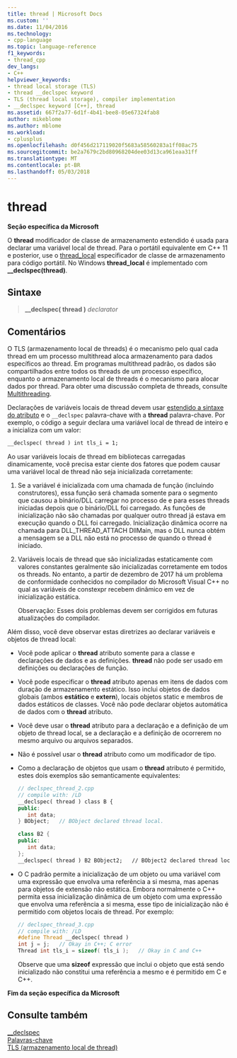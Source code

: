 ```yaml
---
title: thread | Microsoft Docs
ms.custom: ''
ms.date: 11/04/2016
ms.technology:
- cpp-language
ms.topic: language-reference
f1_keywords:
- thread_cpp
dev_langs:
- C++
helpviewer_keywords:
- thread local storage (TLS)
- thread __declspec keyword
- TLS (thread local storage), compiler implementation
- __declspec keyword [C++], thread
ms.assetid: 667f2a77-6d1f-4b41-bee8-05e67324fab8
author: mikeblome
ms.author: mblome
ms.workload:
- cplusplus
ms.openlocfilehash: d0f456d217119020f5683a58560283a1ff08ac75
ms.sourcegitcommit: be2a7679c2bd80968204dee03d13ca961eaa31ff
ms.translationtype: MT
ms.contentlocale: pt-BR
ms.lasthandoff: 05/03/2018
---
```

# <a name="thread"></a>thread

**Seção específica da Microsoft**

O **thread** modificador de classe de armazenamento estendido é usada para declarar uma variável local de thread. Para o portátil equivalente em C++ 11 e posterior, use o [thread_local](../cpp/storage-classes-cpp.md#thread_local) especificador de classe de armazenamento para código portátil. No Windows **thread_local** é implementado com **__declspec(thread)**.

## <a name="syntax"></a>Sintaxe

> **__declspec( thread )** *declarator*  

## <a name="remarks"></a>Comentários

O TLS (armazenamento local de threads) é o mecanismo pelo qual cada thread em um processo multithread aloca armazenamento para dados específicos ao thread. Em programas multithread padrão, os dados são compartilhados entre todos os threads de um processo específico, enquanto o armazenamento local de threads é o mecanismo para alocar dados por thread. Para obter uma discussão completa de threads, consulte [Multithreading](../parallel/multithreading-support-for-older-code-visual-cpp.md).

Declarações de variáveis locais de thread devem usar [estendido a sintaxe do atributo](../cpp/declspec.md) e o `__declspec` palavra-chave with a **thread** palavra-chave. Por exemplo, o código a seguir declara uma variável local de thread de inteiro e a inicializa com um valor:

```cpp
__declspec( thread ) int tls_i = 1;
```

Ao usar variáveis locais de thread em bibliotecas carregadas dinamicamente, você precisa estar ciente dos fatores que podem causar uma variável local de thread não seja inicializada corretamente:

1. Se a variável é inicializada com uma chamada de função (incluindo construtores), essa função será chamada somente para o segmento que causou a binário/DLL carregar no processo de e para esses threads iniciadas depois que o binário/DLL foi carregado. As funções de inicialização não são chamadas por qualquer outro thread já estava em execução quando o DLL foi carregado. Inicialização dinâmica ocorre na chamada para DLL_THREAD_ATTACH DllMain, mas o DLL nunca obtém a mensagem se a DLL não está no processo de quando o thread é iniciado.

1. Variáveis locais de thread que são inicializadas estaticamente com valores constantes geralmente são inicializadas corretamente em todos os threads. No entanto, a partir de dezembro de 2017 há um problema de conformidade conhecidos no compilador do Microsoft Visual C++ no qual as variáveis de constexpr recebem dinâmico em vez de inicialização estática.

   Observação: Esses dois problemas devem ser corrigidos em futuras atualizações do compilador.

Além disso, você deve observar estas diretrizes ao declarar variáveis e objetos de thread local:

- Você pode aplicar o **thread** atributo somente para a classe e declarações de dados e as definições. **thread** não pode ser usado em definições ou declarações de função.

- Você pode especificar o **thread** atributo apenas em itens de dados com duração de armazenamento estático. Isso inclui objetos de dados globais (ambos **estático** e **extern**), locais objetos static e membros de dados estáticos de classes. Você não pode declarar objetos automática de dados com o **thread** atributo.

- Você deve usar o **thread** atributo para a declaração e a definição de um objeto de thread local, se a declaração e a definição de ocorrerem no mesmo arquivo ou arquivos separados.

- Não é possível usar o **thread** atributo como um modificador de tipo.

- Como a declaração de objetos que usam o **thread** atributo é permitido, estes dois exemplos são semanticamente equivalentes:

    ```cpp
    // declspec_thread_2.cpp
    // compile with: /LD
    __declspec( thread ) class B {
    public:
       int data;
    } BObject;   // BObject declared thread local.

    class B2 {
    public:
       int data;
    };
    __declspec( thread ) B2 BObject2;   // BObject2 declared thread local.
    ```

- O C padrão permite a inicialização de um objeto ou uma variável com uma expressão que envolva uma referência a si mesma, mas apenas para objetos de extensão não estática. Embora normalmente o C++ permita essa inicialização dinâmica de um objeto com uma expressão que envolva uma referência a si mesma, esse tipo de inicialização não é permitido com objetos locais de thread. Por exemplo:

   ```cpp
   // declspec_thread_3.cpp
   // compile with: /LD
   #define Thread __declspec( thread )
   int j = j;   // Okay in C++; C error
   Thread int tls_i = sizeof( tls_i );   // Okay in C and C++
   ```

   Observe que uma **sizeof** expressão que inclui o objeto que está sendo inicializado não constitui uma referência a mesmo e é permitido em C e C++.

**Fim da seção específica da Microsoft**

## <a name="see-also"></a>Consulte também

[__declspec](../cpp/declspec.md)  
[Palavras-chave](../cpp/keywords-cpp.md)  
[TLS (armazenamento local de thread)](../parallel/thread-local-storage-tls.md)  
